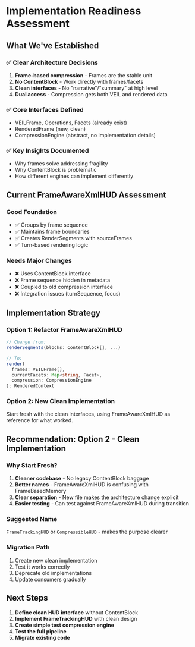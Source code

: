# Implementation Readiness Assessment

## What We've Established

### ✅ Clear Architecture Decisions
1. **Frame-based compression** - Frames are the stable unit
2. **No ContentBlock** - Work directly with frames/facets
3. **Clean interfaces** - No "narrative"/"summary" at high level
4. **Dual access** - Compression gets both VEIL and rendered data

### ✅ Core Interfaces Defined
- VEILFrame, Operations, Facets (already exist)
- RenderedFrame (new, clean)
- CompressionEngine (abstract, no implementation details)

### ✅ Key Insights Documented
- Why frames solve addressing fragility
- Why ContentBlock is problematic
- How different engines can implement differently

## Current FrameAwareXmlHUD Assessment

### Good Foundation
- ✅ Groups by frame sequence
- ✅ Maintains frame boundaries  
- ✅ Creates RenderSegments with sourceFrames
- ✅ Turn-based rendering logic

### Needs Major Changes
- ❌ Uses ContentBlock interface
- ❌ Frame sequence hidden in metadata
- ❌ Coupled to old compression interface
- ❌ Integration issues (turnSequence, focus)

## Implementation Strategy

### Option 1: Refactor FrameAwareXmlHUD
```typescript
// Change from:
renderSegments(blocks: ContentBlock[], ...)

// To:
render(
  frames: VEILFrame[],
  currentFacets: Map<string, Facet>,
  compression: CompressionEngine
): RenderedContext
```

### Option 2: New Clean Implementation
Start fresh with the clean interfaces, using FrameAwareXmlHUD as reference for what worked.

## Recommendation: Option 2 - Clean Implementation

### Why Start Fresh?
1. **Cleaner codebase** - No legacy ContentBlock baggage
2. **Better names** - FrameAwareXmlHUD is confusing with FrameBasedMemory
3. **Clear separation** - New file makes the architecture change explicit
4. **Easier testing** - Can test against FrameAwareXmlHUD during transition

### Suggested Name
`FrameTrackingHUD` or `CompressibleHUD` - makes the purpose clearer

### Migration Path
1. Create new clean implementation
2. Test it works correctly
3. Deprecate old implementations
4. Update consumers gradually

## Next Steps

1. **Define clean HUD interface** without ContentBlock
2. **Implement FrameTrackingHUD** with clean design
3. **Create simple test compression engine**
4. **Test the full pipeline**
5. **Migrate existing code**
